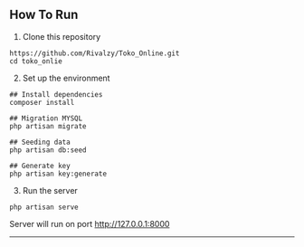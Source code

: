 ## How To Run

1. Clone this repository
```
https://github.com/Rivalzy/Toko_Online.git
cd toko_onlie
```
2. Set up the environment
```
## Install dependencies
composer install

## Migration MYSQL
php artisan migrate

## Seeding data
php artisan db:seed

## Generate key
php artisan key:generate
```
3. Run the server
```
php artisan serve
```
Server will run on port http://127.0.0.1:8000

---
